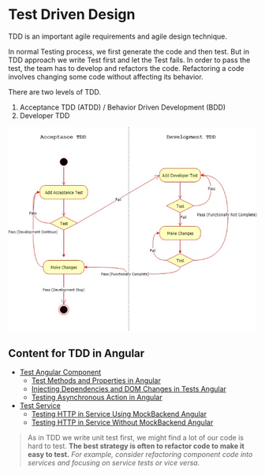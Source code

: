 # Test Driven Design

TDD is an important agile requirements and agile design technique.

In normal Testing process, we first generate the code and then test. But in TDD approach we write Test first and let the Test fails. In order to pass the test, the team has to develop and refactors the code. Refactoring a code involves changing some code without affecting its behavior.

There are two levels of TDD.

1. Acceptance TDD \(ATDD\) / Behavior Driven Development \(BDD\)
2. Developer TDD

![](../../.gitbook/assets/tdd2.jpg)

## Content for TDD in Angular

* [Test Angular Component](test-components/)
  * [Test Methods and Properties in Angular](test-components/verify-methods-and-properties.md)
  * [Injecting Dependencies and DOM Changes in Tests Angular](test-components/injecting-dependencies-and-dom-changes.md)
  * [Testing Asynchronous Action in Angular](test-components/asynchronous-action.md)
* [Test Service](test-services/)
  * [Testing HTTP in Service Using MockBackend Angular](test-services/test-http-in-service-using-mockbackend.md)
  * [Testing HTTP in Service Without MockBackend Angular](test-services/test-http-in-service-without-mockbackend.md)

> As in TDD we write unit test first, we might find a lot of our code is hard to test. **The best strategy is often to refactor code to make it easy to test.** _For example, consider refactoring component code into services and focusing on service tests or vice versa._

